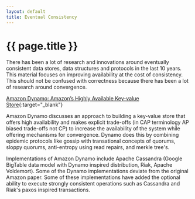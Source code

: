 ```yaml
---
layout: default
title: Eventual Consistency
---
```


# {{ page.title }}

There has been a lot of research and innovations around eventually consistent data stores, data structures and protocols in the last 10 years. This material focuses on improving availability at the cost of consistency. This should not be confused with correctness because there has been a lot of research around convergence.

[Amazon Dynamo: Amazon’s Highly Available Key-value Store](http://www.allthingsdistributed.com/files/amazon-dynamo-sosp2007.pdf){:target="_blank"}

Amazon Dynamo discusses an approach to building a key-value store that offers high availability and makes explicit trade-offs (in CAP terminology AP biased trade-offs not CP) to increase the availability of the system while offering mechanisms for convergence. Dynamo does this by combining epidemic protocols like gossip with transational concepts of quorums, sloppy quorums, anti-entropy using read repairs, and merkle tree's.

Implementations of Amazon Dynamo include Apache Cassandra (Google BigTable data model with Dynamo inspired distribution, Riak, Apache Voldemort). Some of the Dynamo implementations deviate from the original Amazon paper. Some of these implementations have added the optional ability to execute strongly consistent operations such as Cassandra and Riak's paxos inspired transactions.